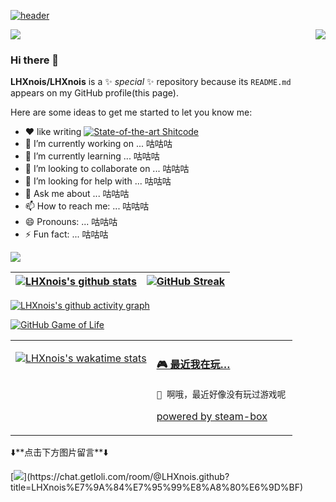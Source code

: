 [![header](https://capsule-render.vercel.app/api?type=waving&color=gradient&height=150&section=header&text=LHXnois%27s%20profile！&fontSize=50&desc=somthing%20to%20let%20you%20know%20me&animation=twinkling&fontAlignY=25&descAlignY=50)](https://github.com/kyechan99/capsule-render)

<p>
  <a href="https://count.getloli.com/"><img src="https://count.lolibest.ltd/get/@:LHXnois?theme=rule34"></a>
  <img src="https://weather-icon.journeyad.repl.co/@chengdu?v=1" align="right">
</p>
<!--
![LHXnois](https://count.getloli.com/get/@:LHXnois?theme=rule34)
-->

### Hi there 👋


**LHXnois/LHXnois** is a ✨ _special_ ✨ repository because its `README.md` appears on my GitHub profile(this page).

Here are some ideas to get me started to let you know me:

- ❤ like writing [![State-of-the-art Shitcode](https://img.shields.io/static/v1?label=State-of-the-art&message=Shitcode&color=7B5804)](https://github.com/trekhleb/state-of-the-art-shitcode)
- 🔭 I’m currently working on ... 咕咕咕
- 🌱 I’m currently learning ... 咕咕咕
- 👯 I’m looking to collaborate on ... 咕咕咕
- 🤔 I’m looking for help with ... 咕咕咕
- 💬 Ask me about ... 咕咕咕
- 📫 How to reach me: ... 咕咕咕
- 😄 Pronouns: ... 咕咕咕
- ⚡ Fun fact: ... 咕咕咕

[![](https://img.shields.io/badge/Steam-171a21?style=flat-square&logo=steam&logoColor=ffffff)](https://steamcommunity.com/id/LHXnoisbeam/)

|[![LHXnois's github stats](https://github-readme-stats.vercel.app/api?username=LHXnois&show_icons=true&theme=blueberry&hide_border=true)](https://github.com/anuraghazra/github-readme-stats)|[![GitHub Streak](http://github-readme-streak-stats.herokuapp.com?user=LHXnois&theme=blueberry&hide_border=true&date_format=M%20j%5B%2C%20Y%5D)](https://git.io/streak-stats)|
| --- | --- |

[![LHXnois's github activity graph](https://activity-graph.herokuapp.com/graph?username=LHXnois&theme=react-dark&hide_border=true&bg_color=242938&line=27E7A7&point=44CDEF&color=7395DF)](https://github.com/ashutosh00710/github-readme-activity-graph)

[![GitHub Game of Life](https://github4life.herokuapp.com/LHXnois.gif?z=6)](https://github.com/ethomson/github4life)

<!--
[![Top Langs](https://github-readme-stats.vercel.app/api/top-langs/?username=LHXnois&layout=compact&hide=c++)](https://githubhttps://activity-graph.herokuapp.com/graph?username=LHXnois&theme=react-dark&hide_border=true&bg_color=242938&line=27E7A7&point=7395DF.com/anuraghazra/github-readme-stats)
-->


<table>
<tr>
<td valign="top" width="50%">


[![LHXnois's wakatime stats](https://github-readme-stats.vercel.app/api/wakatime?username=LHXnois&theme=blueberry&hide_border=true&range=last_7_days&layout=compact)](https://github.com/anuraghazra/github-readme-stats)

</td>
<td valign="top" width="50%">

<!-- steam-box start -->
#### <a href="https://gist.github.com/62fa160542e61ac240820bc0b02b5632" target="_blank">🎮 最近我在玩…</a>
```text
🚫 啊哦，最近好像没有玩过游戏呢
```
<!-- Powered by https://github.com/YouEclipse/steam-box . -->
<!-- steam-box end -->

[powered by steam-box](https://github.com/journey-ad/steam-box)

</td>
</tr>
</table>
⬇️**点击下方图片留言**⬇️

[![](https://chat.getloli.com/room/@LHXnois.github/svg?width=600&height=280&limit=20&theme=light&fontSize=13&title=LHXnois%E7%9A%84%E7%95%99%E8%A8%80%E6%9D%BF:%20~)](https://chat.getloli.com/room/@LHXnois.github?title=LHXnois%E7%9A%84%E7%95%99%E8%A8%80%E6%9D%BF)
